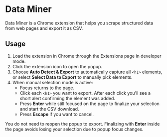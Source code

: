 # Data Miner

Data Miner is a Chrome extension that helps you scrape structured data from web pages and export it as CSV.

## Usage

1. Load the extension in Chrome through the Extensions page in developer mode.
2. Click the extension icon to open the popup.
3. Choose **Auto Detect & Export** to automatically capture all `<h1>` elements, or select **Select Data to Export** to manually pick elements.
4. When manual selection mode is active:
   - Focus returns to the page.
   - Click each `<h1>` you want to export. After each click you'll see a short alert confirming the element was added.
   - Press **Enter** while still focused on the page to finalize your selection and start the CSV download.
   - Press **Escape** if you want to cancel.

You do not need to reopen the popup to export. Finalizing with **Enter** inside the page avoids losing your selection due to popup focus changes.
